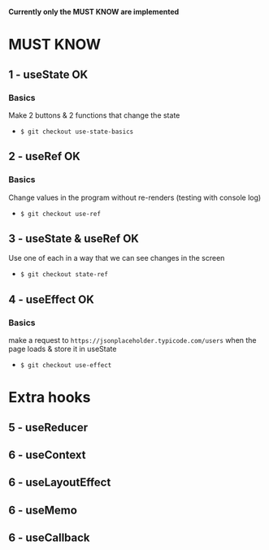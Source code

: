 **Currently only the MUST KNOW are implemented** 

# MUST KNOW 
## 1 - useState OK
### Basics
Make 2 buttons & 2 functions that change the state
- `$ git checkout use-state-basics`

## 2 - useRef OK
### Basics
Change values in the program without re-renders (testing with console log)
- `$ git checkout use-ref`

## 3 - useState & useRef OK  
Use one of each in a way that we can see changes in the screen
- `$ git checkout state-ref`

## 4 - useEffect OK 
### Basics
make a request to `https://jsonplaceholder.typicode.com/users` when the page loads & store it in useState
- `$ git checkout use-effect`


# Extra hooks
## 5 - useReducer
## 6 - useContext
## 6 - useLayoutEffect
## 6 - useMemo
## 6 - useCallback





